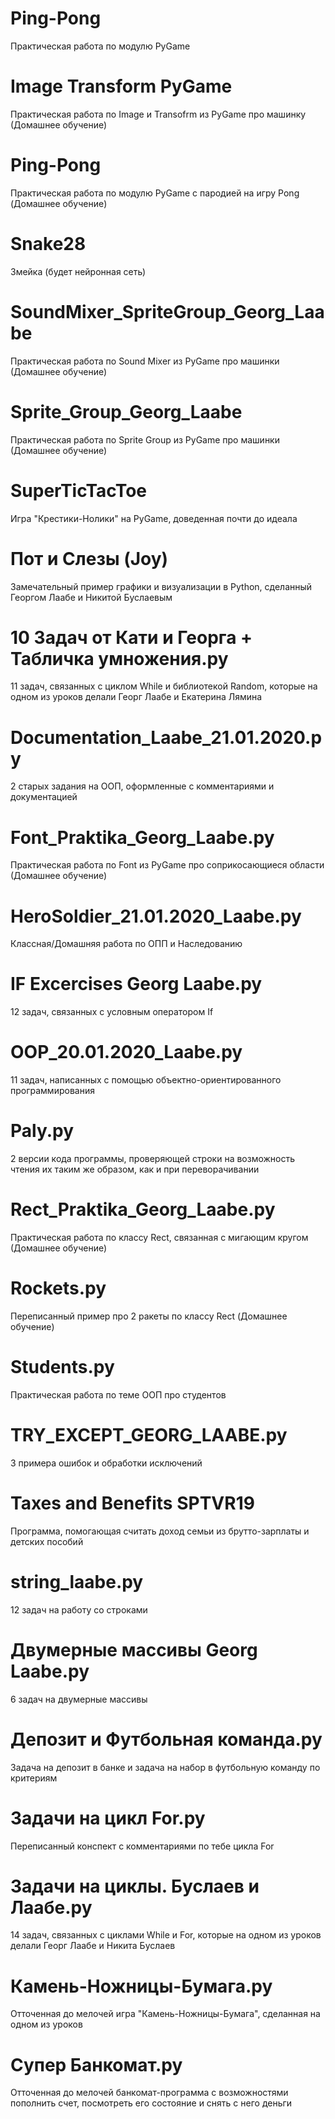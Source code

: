 # Ping-Pong
Практическая работа по модулю PyGame

# Image Transform PyGame
Практическая работа по Image и Transofrm из PyGame про машинку (Домашнее обучение)

# Ping-Pong
Практическая работа по модулю PyGame с пародией на игру Pong (Домашнее обучение)

# Snake28
Змейка (будет нейронная сеть)

# SoundMixer_SpriteGroup_Georg_Laabe
Практическая работа по Sound Mixer из PyGame про машинки (Домашнее обучение)

# Sprite_Group_Georg_Laabe
Практическая работа по Sprite Group из PyGame про машинки (Домашнее обучение)

# SuperTicTacToe
Игра "Крестики-Нолики" на PyGame, доведенная почти до идеала

# Пот и Слезы (Joy)
Замечательный пример графики и визуализации в Python, сделанный Георгом Лаабе и Никитой Буслаевым

# 10 Задач от Кати и Георга + Табличка умножения.py
11 задач, связанных с циклом While и библиотекой Random, которые на одном из уроков делали Георг Лаабе и Екатерина Лямина

# Documentation_Laabe_21.01.2020.py
2 старых задания на ООП, оформленные с комментариями и документацией

# Font_Praktika_Georg_Laabe.py
Практическая работа по Font из PyGame про соприкосающиеся области (Домашнее обучение)

# HeroSoldier_21.01.2020_Laabe.py
Классная/Домашняя работа по ОПП и Наследованию

# IF Excercises Georg Laabe.py
12 задач, связанных с условным оператором If

# OOP_20.01.2020_Laabe.py
11 задач, написанных с помощью объектно-ориентированного программирования

# Paly.py
2 версии кода программы, проверяющей строки на возможность чтения их таким же образом, как и при переворачивании

# Rect_Praktika_Georg_Laabe.py	
Практическая работа по классу Rect, связанная с мигающим кругом (Домашнее обучение)

# Rockets.py
Переписанный пример про 2 ракеты по классу Rect (Домашнее обучение)

# Students.py
Практическая работа по теме ООП про студентов

# TRY_EXCEPT_GEORG_LAABE.py
3 примера ошибок и обработки исключений

# Taxes and Benefits SPTVR19
Программа, помогающая считать доход семьи из брутто-зарплаты и детских пособий

# string_laabe.py
12 задач на работу со строками

# Двумерные массивы Georg Laabe.py
6 задач на двумерные массивы

# Депозит и Футбольная команда.py
Задача на депозит в банке и задача на набор в футбольную команду по критериям

# Задачи на цикл For.py
Переписанный конспект с комментариями по тебе цикла For

# Задачи на циклы. Буслаев и Лаабе.py
14 задач, связанных с циклами While и For, которые на одном из уроков делали Георг Лаабе и Никита Буслаев

# Камень-Ножницы-Бумага.py
Отточенная до мелочей игра "Камень-Ножницы-Бумага", сделанная на одном из уроков

# Супер Банкомат.py
Отточенная до мелочей банкомат-программа с возможностями пополнить счет, посмотреть его состояние и снять с него деньги
